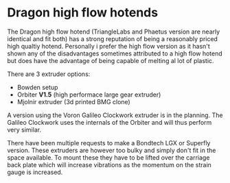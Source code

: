 # Dragon high flow hotends
The Dragon high flow hotend (TriangleLabs and Phaetus version are nearly identical and fit both) has a strong reputation of being a reasonably priced high qualtiy hotend. Personally i prefer the high flow version as it hasn't shown any of the disadvantages sometimes attributed to a high flow hotend but does have the advantage of being capable of melting al lot of plastic.

There are 3 extruder options:
* Bowden setup
* Orbiter **V1.5** (high performace large gear extruder)
* Mjolnir extruder (3d printed BMG clone)

A version using the Voron Galileo Clockwork extruder is in the planning. The Galileo Clockwork uses the internals of the Orbiter and will thus perform very similar.

There have been multiple requests to make a Bondtech LGX or Superfly version. These extruders are however too bulky and simply don't fit in the space available. To mount these they have to be lifted over the carriage back plate which will increase vibrations as the momentum on the strain gauge is increased.
